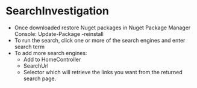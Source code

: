 # SearchInvestigation
 * Once downloaded restore Nuget packages in Nuget Package Manager Console: Update-Package -reinstall
 * To run the search, click one or more of the search engines and enter search term
 * To add more search engines:
   * Add to HomeController
   * SearchUrl
   * Selector which will retrieve the links you want from the returned search page.

